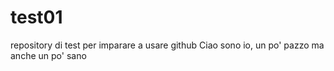 # test01
repository di test per imparare a usare github
Ciao sono io, un po' pazzo ma anche un po' sano

